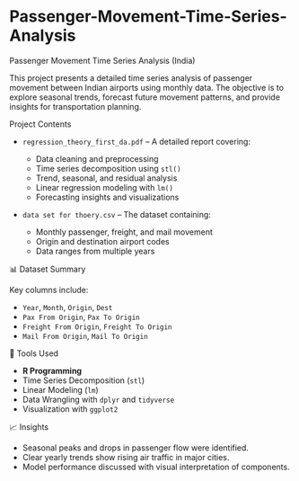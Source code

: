 # Passenger-Movement-Time-Series-Analysis
Passenger Movement Time Series Analysis (India)

This project presents a detailed time series analysis of passenger movement between Indian airports using monthly data. The objective is to explore seasonal trends, forecast future movement patterns, and provide insights for transportation planning.

 Project Contents

- `regression_theory_first_da.pdf` – A detailed report covering:
  - Data cleaning and preprocessing  
  - Time series decomposition using `stl()`  
  - Trend, seasonal, and residual analysis  
  - Linear regression modeling with `lm()`  
  - Forecasting insights and visualizations  

- `data set for thoery.csv` – The dataset containing:
  - Monthly passenger, freight, and mail movement  
  - Origin and destination airport codes  
  - Data ranges from multiple years

📊 Dataset Summary

Key columns include:
- `Year`, `Month`, `Origin`, `Dest`
- `Pax From Origin`, `Pax To Origin`
- `Freight From Origin`, `Freight To Origin`
- `Mail From Origin`, `Mail To Origin`

🔧 Tools Used

- **R Programming**  
- Time Series Decomposition (`stl`)  
- Linear Modeling (`lm`)  
- Data Wrangling with `dplyr` and `tidyverse`  
- Visualization with `ggplot2`

📈 Insights

- Seasonal peaks and drops in passenger flow were identified.
- Clear yearly trends show rising air traffic in major cities.
- Model performance discussed with visual interpretation of components.

